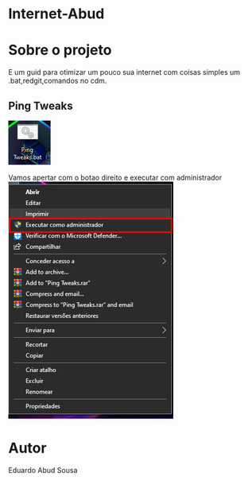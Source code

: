 # Internet-Abud

# Sobre o projeto
E um guid para otimizar um pouco sua internet com coisas simples um .bat,redgit,comandos no cdm.

## Ping Tweaks
![Ping Tweaks](https://github.com/esabud/Internet-Abud/blob/tesetg/assets/src/ping.png)

Vamos apertar com o botao direito e executar com administrador
![administrador](https://github.com/esabud/Internet-Abud/blob/tesetg/assets/src/vamos%20executar%20coo%20admnitrados.png)
# Autor

Eduardo Abud Sousa
